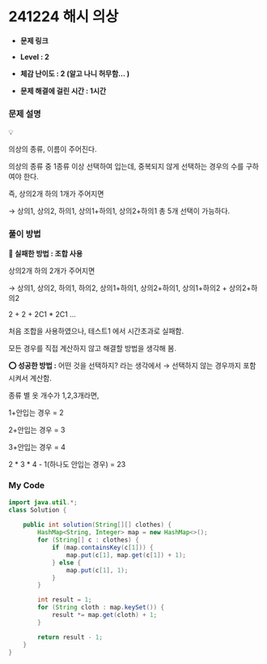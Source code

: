 # 241224 해시 의상

- **문제 링크**
    
    [](https://school.programmers.co.kr/learn/courses/30/lessons/42578)
    
- **Level : 2**
- **체감 난이도 : 2 (알고 나니 허무함… )**
- **문제 해결에 걸린 시간 : 1시간**

### 문제 설명

<aside>
💡

의상의 종류, 이름이 주어진다.

의상의 종류 중 1종류 이상 선택하여 입는데, 중복되지 않게 선택하는 경우의 수를 구하여야 한다.

즉, 상의2개 하의 1개가 주어지면

→ 상의1, 상의2, 하의1, 상의1+하의1, 상의2+하의1 총 5개 선택이 가능하다.

</aside>

### 풀이 방법

<aside>

**🚫 실패한 방법 : 조합 사용**

상의2개 하의 2개가 주어지면

→ 상의1, 상의2, 하의1, 하의2, 상의1+하의1, 상의2+하의1, 상의1+하의2 + 상의2+하의2

2 + 2 + 2C1 * 2C1 …

처음 조합을 사용하였으나, 테스트1 에서 시간초과로 실패함.

모든 경우를 직접 계산하지 않고 해결할 방법을 생각해 봄.

**⭕ 성공한 방법 :**
어떤 것을 선택하지? 라는 생각에서 → 선택하지 않는 경우까지 포함 시켜서 계산함.

종류 별 옷 개수가 1,2,3개라면,

1+안입는 경우 = 2

2+안입는 경우 = 3

3+안입는 경우 = 4

2 * 3 * 4 - 1(하나도 안입는 경우) = 23

</aside>

### My Code

```java
import java.util.*;
class Solution {
    
    public int solution(String[][] clothes) {
        HashMap<String, Integer> map = new HashMap<>();
        for (String[] c : clothes) {
            if (map.containsKey(c[1])) {
                map.put(c[1], map.get(c[1]) + 1);
            } else {
                map.put(c[1], 1);
            }
        }

        int result = 1;
        for (String cloth : map.keySet()) {
            result *= map.get(cloth) + 1;
        }

        return result - 1;
    }
}
```